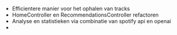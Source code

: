 ﻿- Efficientere manier voor het ophalen van tracks
- HomeController en RecommendationsController refactoren
- Analyse en statistieken via combinatie van spotify api en openai
- 
